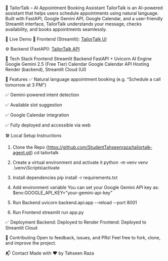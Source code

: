 📅 TailorTalk – AI Appointment Booking Assistant
TailorTalk is an AI-powered assistant that helps users schedule appointments using natural language. 
Built with FastAPI, Google Gemini API, Google Calendar, and a user-friendly Streamlit interface, 
TailorTalk understands your message, checks availability, and books appointments seamlessly.

🔗 Live Demo
🚀 Frontend (Streamlit): [TailorTalk UI](https://ai-news-platform-ulc8rmqwtyd7pzs8hwra5z.streamlit.app/)

⚙️ Backend (FastAPI): [TailorTalk API](https://tailortalk-agent.onrender.com)

🔧 Tech Stack
Frontend	Streamlit
Backend	FastAPI + Uvicorn
AI Engine	Google Gemini 2.5 (Free Tier)
Calendar	Google Calendar API
Hosting	Render (backend), Streamlit Cloud (UI)

🚀 Features
✅ Natural language appointment booking (e.g. “Schedule a call tomorrow at 3 PM”)

✅ Gemini-powered intent detection

✅ Available slot suggestion

✅ Google Calendar integration

✅ Fully deployed and accessible via web

🛠️ Local Setup Instructions
1. Clone the Repo
(https://github.com/StudentTahseenraza/tailortalk-agent.git)
cd tailortalk

3. Create a virtual environment and activate it
python -m venv venv
.\venv\Scripts\activate

4. Install dependencies
pip install -r requirements.txt
5. Add environment variable
You can set your Google Gemini API key as:
$env:GOOGLE_API_KEY="your-gemini-api-key"

5. Run Backend
uvicorn backend.api:app --reload --port 8001

7. Run Frontend
streamlit run app.py

✅ Deployment
Backend: Deployed to Render
Frontend: Deployed to Streamlit Cloud

🙌 Contributing
Open to feedback, issues, and PRs!
Feel free to fork, clone, and improve the project.

📬 Contact
Made with ❤️ by Tahseen Raza
